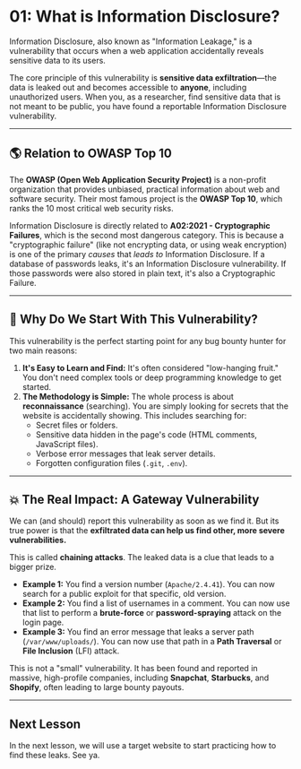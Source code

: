 
# 01: What is Information Disclosure?

Information Disclosure, also known as "Information Leakage," is a vulnerability that occurs when a web application accidentally reveals sensitive data to its users.

The core principle of this vulnerability is **sensitive data exfiltration**—the data is leaked out and becomes accessible to **anyone**, including unauthorized users. When you, as a researcher, find sensitive data that is not meant to be public, you have found a reportable Information Disclosure vulnerability.

---

## 🌎 Relation to OWASP Top 10

The **OWASP (Open Web Application Security Project)** is a non-profit organization that provides unbiased, practical information about web and software security. Their most famous project is the **OWASP Top 10**, which ranks the 10 most critical web security risks.

Information Disclosure is directly related to **A02:2021 - Cryptographic Failures**, which is the second most dangerous category. This is because a "cryptographic failure" (like not encrypting data, or using weak encryption) is one of the primary *causes* that *leads to* Information Disclosure. If a database of passwords leaks, it's an Information Disclosure vulnerability. If those passwords were also stored in plain text, it's also a Cryptographic Failure.

---

## 🤔 Why Do We Start With This Vulnerability?

This vulnerability is the perfect starting point for any bug bounty hunter for two main reasons:

1.  **It's Easy to Learn and Find:** It's often considered "low-hanging fruit." You don't need complex tools or deep programming knowledge to get started.
2.  **The Methodology is Simple:** The whole process is about **reconnaissance** (searching). You are simply looking for secrets that the website is accidentally showing. This includes searching for:
    * Secret files or folders.
    * Sensitive data hidden in the page's code (HTML comments, JavaScript files).
    * Verbose error messages that leak server details.
    * Forgotten configuration files (`.git`, `.env`).

---

## 💥 The Real Impact: A Gateway Vulnerability

We can (and should) report this vulnerability as soon as we find it. But its true power is that the **exfiltrated data can help us find other, more severe vulnerabilities.**

This is called **chaining attacks**. The leaked data is a clue that leads to a bigger prize.

* **Example 1:** You find a version number (`Apache/2.4.41`). You can now search for a public exploit for that specific, old version.
* **Example 2:** You find a list of usernames in a comment. You can now use that list to perform a **brute-force** or **password-spraying** attack on the login page.
* **Example 3:** You find an error message that leaks a server path (`/var/www/uploads/`). You can now use that path in a **Path Traversal** or **File Inclusion** (LFI) attack.

This is not a "small" vulnerability. It has been found and reported in massive, high-profile companies, including **Snapchat**, **Starbucks**, and **Shopify**, often leading to large bounty payouts.

---

## Next Lesson

In the next lesson, we will use a target website to start practicing how to find these leaks. See ya.

